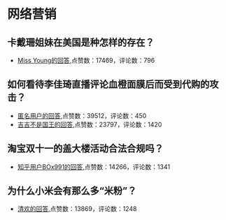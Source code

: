 #  网络营销 
## 卡戴珊姐妹在美国是种怎样的存在？
- [Miss Young的回答](https://www.zhihu.com/question/38828355/answer/1055179527),点赞数：17469，评论数：796
## 如何看待李佳琦直播评论血橙面膜后而受到代购的攻击？
- [匿名用户的回答](https://www.zhihu.com/question/320649701/answer/670607787),点赞数：39512，评论数：450
- [吉吉不是国王的回答](https://www.zhihu.com/question/320649701/answer/666069246),点赞数：23797，评论数：1420
## 淘宝双十一的盖大楼活动合法合规吗？
- [知乎用户BOx991的回答](https://www.zhihu.com/question/352503471/answer/876463919),点赞数：14266，评论数：1341
## 为什么小米会有那么多“米粉”？
- [清欢的回答](https://www.zhihu.com/question/307602570/answer/603979589),点赞数：13869，评论数：1248
